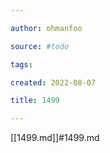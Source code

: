 ```yaml
---

author: ohmanfoo

source: #todo

tags: 

created: 2022-08-07

title: 1499

---
```

[[1499.md]]#1499.md